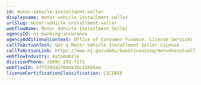 ```yaml
---
id: motor-vehicle-installment-seller
displayname: motor-vehicle-installment-seller
urlSlug: motor-vehicle-installment-seller
webflowName: Motor Vehicle Installment Seller
agencyId: nj-banking-insurance
agencyAdditionalContext: Office of Consumer Finance, License Services
callToActionText: Get a Motor Vehicle Installment Seller License
callToActionLink: https://www.nj.gov/dobi/banklicensing/motvehinstsell.html
webflowIndustry: Automobile
divisionPhone: (609) 292-7272
webflowId: 5f77292a2f04da3bc158b5ee
licenseCertificationClassification: LICENSE
---
```

